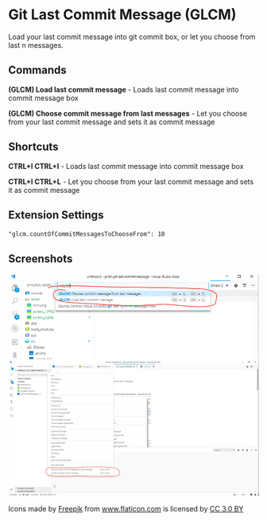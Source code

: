 # Git Last Commit Message (GLCM)

Load your last commit message into git commit box, or let you choose from last n messages.


## Commands

**(GLCM) Load last commit message** - Loads last commit message into commit message box

**(GLCM) Choose commit message from last messages** - Let you choose from your last commit message and sets it as commit message


## Shortcuts

**CTRL+I CTRL+I** - Loads last commit message into commit message box

**CTRL+I CTRL+L** - Let you choose from your last commit message and sets it as commit message

## Extension Settings

```
"glcm.countOfCommitMessagesToChooseFrom": 10
```

## Screenshots

![](https://raw.githubusercontent.com/JanBN/vscode-git-last-commit-message/master/assets/screen_1.PNG)
![](https://raw.githubusercontent.com/JanBN/vscode-git-last-commit-message/master/assets/screen_2.png)



<div>Icons made by <a href="https://www.freepik.com/?__hstc=57440181.75a3ff57afa70083ceeb2f78b1513303.1557398427456.1557398427456.1557398427456.1&__hssc=57440181.2.1557398427456&__hsfp=3840035087" title="Freepik">Freepik</a> from <a href="https://www.flaticon.com/" 			    title="Flaticon">www.flaticon.com</a> is licensed by <a href="http://creativecommons.org/licenses/by/3.0/" 			    title="Creative Commons BY 3.0" target="_blank">CC 3.0 BY</a></div>